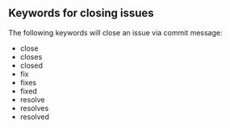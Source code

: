 ## Keywords for closing issues

The following keywords will close an issue via commit message:

- close
- closes
- closed
- fix
- fixes
- fixed
- resolve
- resolves
- resolved
